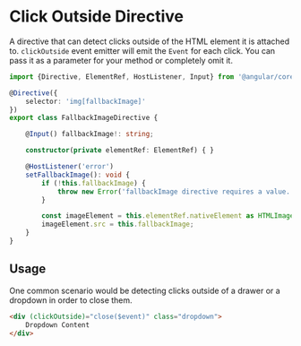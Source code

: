 # Click Outside Directive

A directive that can detect clicks outside of the HTML element it is attached to. 
`clickOutside` event emitter will emit the `Event` for each click. 
You can pass it as a parameter for your method or completely omit it.

<code-block-with-header fileName="fallback-image.directive.ts">

```typescript
import {Directive, ElementRef, HostListener, Input} from '@angular/core';

@Directive({
    selector: 'img[fallbackImage]'
})
export class FallbackImageDirective {

    @Input() fallbackImage!: string;

    constructor(private elementRef: ElementRef) { }

    @HostListener('error')
    setFallbackImage(): void {
        if (!this.fallbackImage) {
            throw new Error('fallbackImage directive requires a value. Example: <img src="https://broken-link-that-doesnt-work" fallbackImage="./assets/placeholder.svg" alt="...">');
        }

        const imageElement = this.elementRef.nativeElement as HTMLImageElement;
        imageElement.src = this.fallbackImage;
    }
}
```

</code-block-with-header>

## Usage

One common scenario would be detecting clicks outside of a drawer or a dropdown in order to close them.

```html
<div (clickOutside)="close($event)" class="dropdown">
    Dropdown Content
</div>
```

